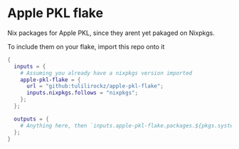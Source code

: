 # Apple PKL flake

Nix packages for Apple PKL, since they arent yet pakaged on Nixpkgs.

To include them on your flake, import this repo onto it

```nix
{
  inputs = {
    # Assuming you already have a nixpkgs version imported
    apple-pkl-flake = {
      url = "github:tulilirockz/apple-pkl-flake";
      inputs.nixpkgs.follows = "nixpkgs";
    };
  };

  outputs = {
    # Anything here, then `inputs.apple-pkl-flake.packages.${pkgs.system}.pkl or jpkl.`
  };
}
```
